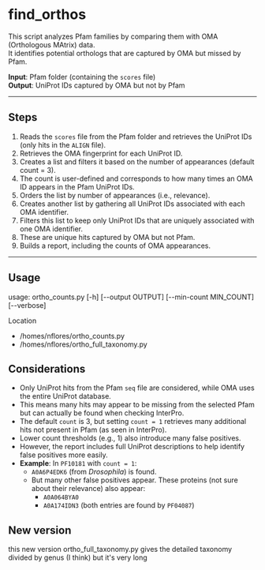 # find_orthos

This script analyzes Pfam families by comparing them with OMA (Orthologous MAtrix) data.  
It identifies potential orthologs that are captured by OMA but missed by Pfam.

**Input**: Pfam folder (containing the `scores` file)  
**Output**: UniProt IDs captured by OMA but not by Pfam

---

## Steps

1. Reads the `scores` file from the Pfam folder and retrieves the UniProt IDs (only hits in the `ALIGN` file).
2. Retrieves the OMA fingerprint for each UniProt ID.
3. Creates a list and filters it based on the number of appearances (default count = 3).
4. The count is user-defined and corresponds to how many times an OMA ID appears in the Pfam UniProt IDs.
5. Orders the list by number of appearances (i.e., relevance).
6. Creates another list by gathering all UniProt IDs associated with each OMA identifier.
7. Filters this list to keep only UniProt IDs that are uniquely associated with one OMA identifier.
8. These are unique hits captured by OMA but not Pfam.
9. Builds a report, including the counts of OMA appearances.

---

## Usage

usage: ortho_counts.py [-h] [--output OUTPUT] [--min-count MIN_COUNT] [--verbose]

Location 
- /homes/nflores/ortho_counts.py
- /homes/nflores/ortho_full_taxonomy.py 

## Considerations
- Only UniProt hits from the Pfam `seq` file are considered, while OMA uses the entire UniProt database.
- This means many hits may appear to be missing from the selected Pfam but can actually be found when checking InterPro.
- The default `count` is 3, but setting `count = 1` retrieves many additional hits not present in Pfam (as seen in InterPro).
- Lower count thresholds (e.g., 1) also introduce many false positives.
- However, the report includes full UniProt descriptions to help identify false positives more easily.
- **Example**: In `PF10181` with `count = 1`:
  - `A0A6P4EDK6` (from *Drosophila*) is found.
  - But many other false positives appear. These proteins (not sure about their relevance) also appear:
    - `A0A064BYA0`
    - `A0A174IDN3` (both entries are found by `PF04087`)

## New version 
this new version ortho_full_taxonomy.py gives the detailed taxonomy divided by genus (I think) but it's very long
 
